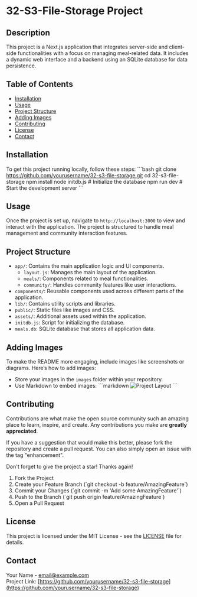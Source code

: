 
# 32-S3-File-Storage Project

## Description
This project is a Next.js application that integrates server-side and client-side functionalities with a focus on managing meal-related data. It includes a dynamic web interface and a backend using an SQLite database for data persistence.

## Table of Contents
- [Installation](#installation)
- [Usage](#usage)
- [Project Structure](#project-structure)
- [Adding Images](#adding-images)
- [Contributing](#contributing)
- [License](#license)
- [Contact](#contact)

## Installation
To get this project running locally, follow these steps:
\`\`\`bash
git clone https://github.com/yourusername/32-s3-file-storage.git
cd 32-s3-file-storage
npm install
node initdb.js  # Initialize the database
npm run dev     # Start the development server
\`\`\`

## Usage
Once the project is set up, navigate to `http://localhost:3000` to view and interact with the application. The project is structured to handle meal management and community interaction features.

## Project Structure
- `app/`: Contains the main application logic and UI components.
  - `layout.js`: Manages the main layout of the application.
  - `meals/`: Components related to meal functionalities.
  - `community/`: Handles community features like user interactions.
- `components/`: Reusable components used across different parts of the application.
- `lib/`: Contains utility scripts and libraries.
- `public/`: Static files like images and CSS.
- `assets/`: Additional assets used within the application.
- `initdb.js`: Script for initializing the database.
- `meals.db`: SQLite database that stores all application data.

## Adding Images
To make the README more engaging, include images like screenshots or diagrams. Here’s how to add images:
- Store your images in the `images` folder within your repository.
- Use Markdown to embed images:
  \`\`\`markdown
  ![Project Layout](images/layout.png "Project Layout Example")
  \`\`\`

## Contributing
Contributions are what make the open source community such an amazing place to learn, inspire, and create. Any contributions you make are **greatly appreciated**.

If you have a suggestion that would make this better, please fork the repository and create a pull request. You can also simply open an issue with the tag "enhancement".

Don't forget to give the project a star! Thanks again!

1. Fork the Project
2. Create your Feature Branch (\`git checkout -b feature/AmazingFeature\`)
3. Commit your Changes (\`git commit -m 'Add some AmazingFeature'\`)
4. Push to the Branch (\`git push origin feature/AmazingFeature\`)
5. Open a Pull Request

## License
This project is licensed under the MIT License - see the [LICENSE](LICENSE) file for details.

## Contact
Your Name - email@example.com  
Project Link: [https://github.com/yourusername/32-s3-file-storage](https://github.com/yourusername/32-s3-file-storage)
